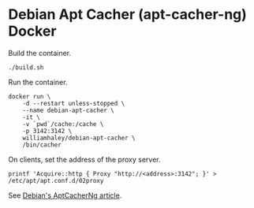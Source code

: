 # Debian Apt Cacher (apt-cacher-ng) Docker

Build the container.

```
./build.sh
```

Run the container.

```
docker run \
    -d --restart unless-stopped \
    --name debian-apt-cacher \
    -it \
    -v `pwd`/cache:/cache \
    -p 3142:3142 \
    williamhaley/debian-apt-cacher \
    /bin/cacher
```

On clients, set the address of the proxy server.

```
printf 'Acquire::http { Proxy "http://<address>:3142"; }' > /etc/apt/apt.conf.d/02proxy
```

See [Debian's AptCacherNg article](https://wiki.debian.org/AptCacherNg).

